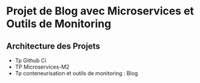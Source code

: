 # Projet de Blog avec Microservices et Outils de Monitoring

## Architecture des Projets

- Tp Github Ci
- TP  Microservices-M2
- Tp conteneurisation et outils de monitoring : Blog